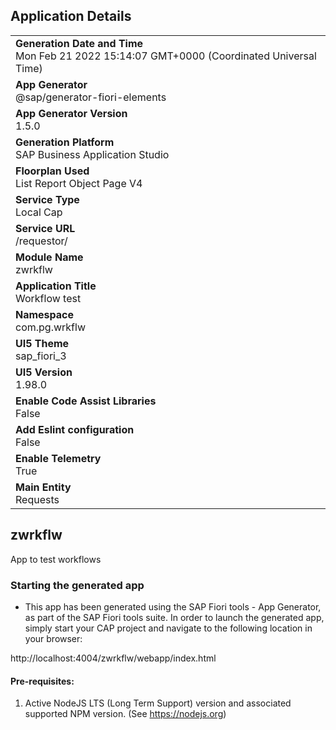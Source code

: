 ## Application Details
|               |
| ------------- |
|**Generation Date and Time**<br>Mon Feb 21 2022 15:14:07 GMT+0000 (Coordinated Universal Time)|
|**App Generator**<br>@sap/generator-fiori-elements|
|**App Generator Version**<br>1.5.0|
|**Generation Platform**<br>SAP Business Application Studio|
|**Floorplan Used**<br>List Report Object Page V4|
|**Service Type**<br>Local Cap|
|**Service URL**<br>/requestor/
|**Module Name**<br>zwrkflw|
|**Application Title**<br>Workflow test|
|**Namespace**<br>com.pg.wrkflw|
|**UI5 Theme**<br>sap_fiori_3|
|**UI5 Version**<br>1.98.0|
|**Enable Code Assist Libraries**<br>False|
|**Add Eslint configuration**<br>False|
|**Enable Telemetry**<br>True|
|**Main Entity**<br>Requests|

## zwrkflw

App to test workflows 

### Starting the generated app

-   This app has been generated using the SAP Fiori tools - App Generator, as part of the SAP Fiori tools suite.  In order to launch the generated app, simply start your CAP project and navigate to the following location in your browser:

http://localhost:4004/zwrkflw/webapp/index.html

#### Pre-requisites:

1. Active NodeJS LTS (Long Term Support) version and associated supported NPM version.  (See https://nodejs.org)


